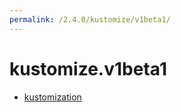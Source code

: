 ```yaml
---
permalink: /2.4.0/kustomize/v1beta1/
---
```


# kustomize.v1beta1



* [kustomization](kustomization.md)